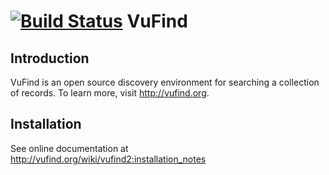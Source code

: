 [![Build Status](https://travis-ci.org/vufind-org/vufind.svg?branch=master)](https://travis-ci.org/vufind-org/vufind)
VuFind
======

Introduction
------------
VuFind is an open source discovery environment for searching a collection of
records.  To learn more, visit http://vufind.org.


Installation
------------

See online documentation at http://vufind.org/wiki/vufind2:installation_notes